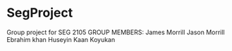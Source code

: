 # SegProject
Group project for SEG 2105
GROUP MEMBERS:
James Morrill
Jason Morrill
Ebrahim khan
Huseyin Kaan Koyukan

